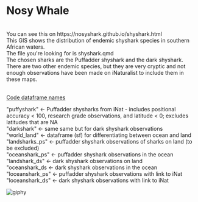 # Nosy Whale
<br>
You can see this on https://nosyshark.github.io/shyshark.html <br>
This GIS shows the distribution of endemic shyshark species in southern African waters. <br>
The file you're looking for is shyshark.qmd <br>
The chosen sharks are the Puffadder shyshark and the dark shyshark. There are two other endemic species, but they are very cryptic and not enough observations have been made on iNaturalist to include them in these maps. <br>
<br> 

<ins> Code dataframe names <ins/>

"puffyshark" <- Puffadder shysharks from iNat - includes positional accuracy < 100, research grade observations, and latitude < 0; excludes latitudes that are NA <br>
"darkshark" <- same same but for dark shyshark observations <br>
"world_land" <- dataframe (sf) for differentiating between ocean and land <br>
"landsharks_ps" <- puffadder shyshark observations of sharks on land (to be excluded) <br>
"oceanshark_ps" <- puffadder shyshark observations in the ocean <br>
"landshark_ds" <- dark shyshark observations on land <br>
"oceanshark_ds <- dark shyshark observations in the ocean <br>
"loceanshark_ps" <- puffadder shyshark observations with link to iNat <br>
"loceanshark_ds" <- dark shyshark observations with link to iNat <br>

![giphy](https://github.com/NosyShark/NosyShark.github.io/assets/159799076/de6843fd-67d1-4bc0-8a40-244ac2174fa3)
